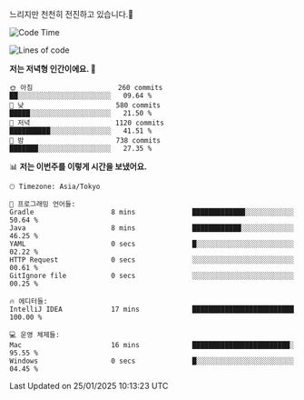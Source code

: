 느리지만 천천히 전진하고 있습니다.🐢

<!--START_SECTION:waka-->
![Code Time](http://img.shields.io/badge/Code%20Time-1%2C516%20hrs%2019%20mins-blue)

![Lines of code](https://img.shields.io/badge/%EC%A0%80%EB%8A%94%20%EC%97%AC%ED%83%9C%EA%B9%8C%EC%A7%80%20-916.3%20thousand%20%EC%A4%84%EC%9D%98%20%EC%BD%94%EB%93%9C%EB%A5%BC%20%EC%9E%91%EC%84%B1%ED%96%88%EC%96%B4%EC%9A%94.-blue)

**저는 저녁형 인간이에요. 🦉** 

```text
🌞 아침                     260 commits         ██░░░░░░░░░░░░░░░░░░░░░░░   09.64 % 
🌆 낮　                     580 commits         █████░░░░░░░░░░░░░░░░░░░░   21.50 % 
🌃 저녁                     1120 commits        ██████████░░░░░░░░░░░░░░░   41.51 % 
🌙 밤　                     738 commits         ███████░░░░░░░░░░░░░░░░░░   27.35 % 
```


📊 **저는 이번주를 이렇게 시간을 보냈어요.** 

```text
🕑︎ Timezone: Asia/Tokyo

💬 프로그래밍 언어들: 
Gradle                   8 mins              █████████████░░░░░░░░░░░░   50.64 % 
Java                     8 mins              ████████████░░░░░░░░░░░░░   46.25 % 
YAML                     0 secs              █░░░░░░░░░░░░░░░░░░░░░░░░   02.22 % 
HTTP Request             0 secs              ░░░░░░░░░░░░░░░░░░░░░░░░░   00.61 % 
GitIgnore file           0 secs              ░░░░░░░░░░░░░░░░░░░░░░░░░   00.25 % 

🔥 에디터들: 
IntelliJ IDEA            17 mins             █████████████████████████   100.00 % 

💻 운영 체제들: 
Mac                      16 mins             ████████████████████████░   95.55 % 
Windows                  0 secs              █░░░░░░░░░░░░░░░░░░░░░░░░   04.45 % 
```


 Last Updated on 25/01/2025 10:13:23 UTC
<!--END_SECTION:waka-->
